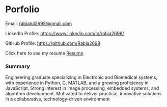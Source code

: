 # Porfolio

Email: rabiatul2698@gmail.com

LinkedIn Profile: https://www.linkedin.com/in/rabia2698/

GitHub Profile: https://github.com/Rabia2698

Click here to see my resume 
[Resume](resume.md)

### Summary
Engineering graduate specializing in Electronic and Biomedical systems, with experience in Python, C, MATLAB, and a growing proficiency in JavaScript. Strong interest in image processing, embedded systems, and algorithm development. Motivated to deliver practical, innovative solutions in a collaborative, technology-driven environment

